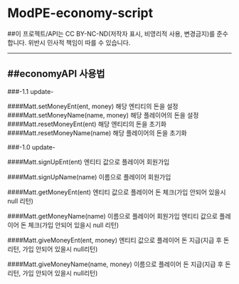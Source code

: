# ModPE-economy-script 

##이 프로젝트/API는 CC BY-NC-ND(저작자 표시, 비영리적 사용, 변경금지)를 준수합니다.
위반시 민사적 책임이 따를 수 있습니다.

<hr/>

##economyAPI 사용법
----------

###-1.1 update-

####Matt.setMoneyEnt(ent, money) 해당 엔티티의 돈을 설정
####Matt.setMoneyName(name, money) 해당 플레이어의 돈을 설정
####Matt.resetMoneyEnt(ent) 해당 엔티티의 돈을 초기화
####Matt.resetMoneyName(name) 해당 플레이어의 돈을 초기화

###-1.0 update-

####Matt.signUpEnt(ent) 엔티티 값으로 플레이어 회원가입

####Matt.signUpName(name) 이름으로 플레이어 회원가입

####Matt.getMoneyEnt(ent) 엔티티 값으로 플레이어 돈 체크(가입 안되어 있을시 null 리턴)

####Matt.getMoneyName(name) 이름으로 플레이어 회원가입 엔티티 값으로 플레이어 돈 체크(가입 안되어 있을시 null 리턴)

####Matt.giveMoneyEnt(ent, money) 엔티티 값으로 플레이어 돈 지급(지급 후 돈 리턴, 가입 안되어 있을시 null리턴)

####Matt.giveMoneyName(name, money) 이름으로 플레이어 돈 지급(지급 후 돈 리턴, 가입 안되어 있을시 null리턴)
